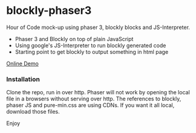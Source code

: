 ﻿# blockly-phaser3
 
 
Hour of Code mock-up using phaser 3, blockly blocks and JS-Interpreter.

  - Phaser 3 and Blockly on top of plain JavaScript
  - Using google's JS-Interpreter to run blockly generated code
  - Starting point to get blockly to output something in html page
  

[Online Demo](http://mathcart.com/blockly-phaser3/ "MathCart.com")

### Installation

Clone the repo, run in over http.  Phaser will not work by opening the local file in a browsers without serving over http. The references to blockly,  phaser JS and pure-min.css are using CDNs. If you want it all local, download those files. 

Enjoy

